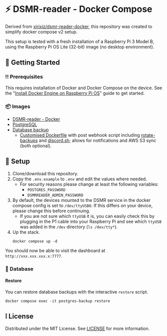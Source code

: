 # ⚡ DSMR-reader - Docker Compose

Derived from [xirixiz/dsmr-reader-docker](https://github.com/xirixiz/dsmr-reader-docker), this repository was created
to simplify docker compose v2 setup.

This setup is tested with a fresh installation of a Raspberry Pi 3 Model B, using the Raspberry Pi OS Lite (32-bit)
image (no
desktop environment).

## 🧰 Getting Started

### ‼️ Prerequisites

This requires installation of Docker and Docker Compose on the device. See the
"[Install Docker Engine on Raspberry Pi OS](https://docs.docker.com/engine/install/raspberry-pi-os/)" guide to get started.

### 📦 Images

- [DSMR-reader - Docker](https://github.com/xirixiz/dsmr-reader-docker)
- [PostgreSQL](https://hub.docker.com/_/postgres)
- [Database backup](https://hub.docker.com/r/tiredofit/db-backup)
    - [Customised Dockerfile](./docker/db-backup/Dockerfile) with post webhook script
      including [rotate-backups](https://pypi.org/project/rotate-backups/) and [discord.sh](https://github.com/ChaoticWeg/discord.sh); allows for notifications and AWS S3 sync (both optional).

## 📝 Setup

1. Clone/download this repository.
2. Copy the `.env.example` to `.env` and edit the values where needed.
    * For security reasons please change at least the following variables:
        * `POSTGRES_PASSWORD`
        * `DSMRREADER_ADMIN_PASSWORD`
3. By default, the devices mounted to the DSMR service in the docker compose config is set to `/dev/ttyUSB0`. If
   this differs on your device, please change this before continuing.
    * If you are not sure which `ttyUSB` it is, you can easily check this by plugging in the P1 cable into your
      Raspberry Pi and see which `ttyUSB` was added in the `/dev` directory (`ls /dev/tty*`).
4. Up the stack.
   ```
   docker compose up -d
   ```

You should now be able to visit the dashboard at `http://xxx.xxx.xxx.x:7777`.

### 💾 Database

#### Restore

You can restore database backups with the interactive `restore` script.

```shell
docker compose exec -it postgres-backup restore
```

## ❕️ License

Distributed under the MIT License. See [LICENSE](./LICENSE) for more information.
